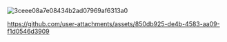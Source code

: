 ![3ceee08a7e08434b2ad07969af6313a0](https://github.com/user-attachments/assets/4d978526-8ed3-41c8-8f9a-b4a091e62fc4)


https://github.com/user-attachments/assets/850db925-de4b-4583-aa09-f1d0546d3909

